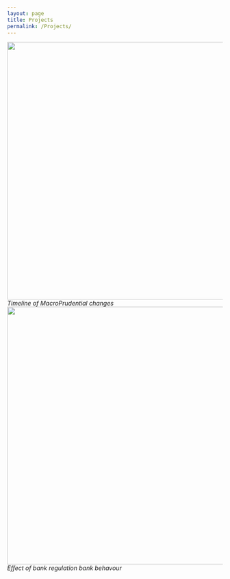 ```yaml
---
layout: page
title: Projects
permalink: /Projects/
---
```





<img align="left" width="600" height="600" src="{{ site.url }}{{ site.baseurl }}/docs/assets/timeline.jpg" class="img-responsive" />
 <br>
    <em>Timeline of MacroPrudential changes</em>




<img align="center" width="600" height="600" src="{{ site.url }}{{ site.baseurl }}/docs/assets/Picture1.png" class="img-responsive" />
 <br>
    <em>Effect of bank regulation bank behavour</em>



